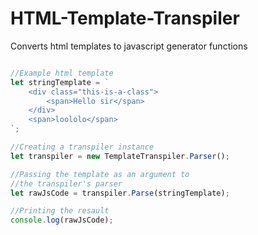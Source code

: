 # HTML-Template-Transpiler
Converts html templates to javascript generator functions

```javascript

//Example html template
let stringTemplate = `
    <div class="this-is-a-class">
        <span>Hello sir</span>
    </div>
    <span>loololo</span>
`;

//Creating a transpiler instance
let transpiler = new TemplateTranspiler.Parser();

//Passing the template as an argument to 
//the transpiler's parser
let rawJsCode = transpiler.Parse(stringTemplate);

//Printing the resault
console.log(rawJsCode);

```
